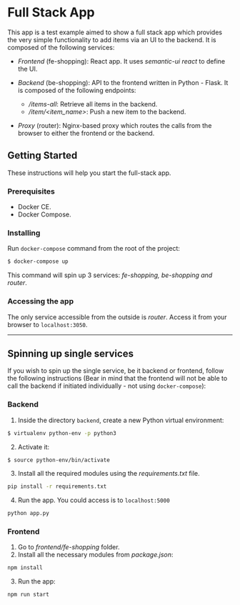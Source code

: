 # Full Stack App
This app is a test example aimed to show a full stack app which provides the very simple functionality to add items via an UI to the backend. It is composed of the following services:
* *Frontend* (fe-shopping): React app. It uses *semantic-ui react* to define the UI. 
* *Backend* (be-shopping): API to the frontend written in Python - Flask. It is composed of the following endpoints:

  * */items-all*: Retrieve all items in the backend.
  * */item/<item_name>*: Push a new item to the backend. 
* *Proxy* (router): Nginx-based proxy which routes the calls from the browser to either the frontend or the backend.

## Getting Started
These instructions will help you start the full-stack app.

### Prerequisites
* Docker CE.
* Docker Compose.

### Installing
Run `docker-compose` command from the root of the project:
``` sh
$ docker-compose up
```
This command will spin up 3 services: *fe-shopping, be-shopping and router*.

### Accessing the app
The only service accessible from the outside is *router*. Access it from your browser to `localhost:3050`.

---
## Spinning up single services
If you wish to spin up the single service, be it backend or frontend, follow the following instructions (Bear in mind that the frontend will not be able to call the backend if initiated individually - not using `docker-compose`):
### Backend
1. Inside the directory `backend`, create a new Python virtual environment:
```sh
$ virtualenv python-env -p python3
```
2. Activate it:
```sh
$ source python-env/bin/activate
```
3. Install all the required modules using the *requirements.txt* file.
```sh
pip install -r requirements.txt
```
4. Run the app. You could access is to `localhost:5000`
```sh
python app.py
```

### Frontend
1. Go to *frontend/fe-shopping* folder.
2. Install all the necessary modules from *package.json*:
```sh
npm install
```
3. Run the app:
```sh
npm run start
```

